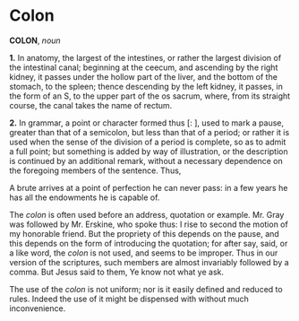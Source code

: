 # Colon

**COLON**, _noun_

**1.** In anatomy, the largest of the intestines, or rather the largest division of the intestinal canal; beginning at the ceecum, and ascending by the right kidney, it passes under the hollow part of the liver, and the bottom of the stomach, to the spleen; thence descending by the left kidney, it passes, in the form of an S, to the upper part of the os sacrum, where, from its straight course, the canal takes the name of rectum.

**2.** In grammar, a point or character formed thus \[: \], used to mark a pause, greater than that of a semicolon, but less than that of a period; or rather it is used when the sense of the division of a period is complete, so as to admit a full point; but something is added by way of illustration, or the description is continued by an additional remark, without a necessary dependence on the foregoing members of the sentence. Thus,

A brute arrives at a point of perfection he can never pass: in a few years he has all the endowments he is capable of.

The _colon_ is often used before an address, quotation or example. Mr. Gray was followed by Mr. Erskine, who spoke thus: I rise to second the motion of my honorable friend. But the propriety of this depends on the pause, and this depends on the form of introducing the quotation; for after say, said, or a like word, the _colon_ is not used, and seems to be improper. Thus in our version of the scriptures, such members are almost invariably followed by a comma. But Jesus said to them, Ye know not what ye ask.

The use of the _colon_ is not uniform; nor is it easily defined and reduced to rules. Indeed the use of it might be dispensed with without much inconvenience.